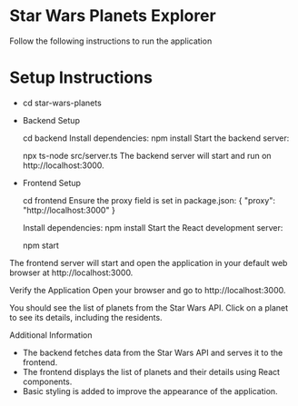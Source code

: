 # Star Wars Planets Explorer
Follow the following instructions to run the application

# Setup Instructions
- cd star-wars-planets

- Backend Setup

    cd backend
    Install dependencies:
    npm install
    Start the backend server:

    npx ts-node src/server.ts
    The backend server will start and run on http://localhost:3000.

- Frontend Setup

    cd frontend
    Ensure the proxy field is set in package.json:
    {
    "proxy": "http://localhost:3000"
    }

    Install dependencies:
    npm install
    Start the React development server:

    npm start

The frontend server will start and open the application in your default web browser at http://localhost:3000.

Verify the Application
Open your browser and go to http://localhost:3000.

You should see the list of planets from the Star Wars API.
Click on a planet to see its details, including the residents.

Additional Information

- The backend fetches data from the Star Wars API and serves it to the frontend.
- The frontend displays the list of planets and their details using React components.
- Basic styling is added to improve the appearance of the application.
